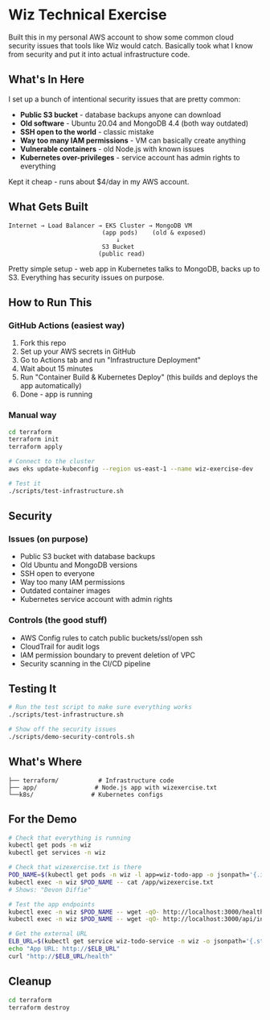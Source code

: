 # Wiz Technical Exercise

Built this in my personal AWS account to show some common cloud security issues that tools like Wiz would catch. Basically took what I know from security and put it into actual infrastructure code.

## What's In Here

I set up a bunch of intentional security issues that are pretty common:
- **Public S3 bucket** - database backups anyone can download
- **Old software** - Ubuntu 20.04 and MongoDB 4.4 (both way outdated)
- **SSH open to the world** - classic mistake
- **Way too many IAM permissions** - VM can basically create anything
- **Vulnerable containers** - old Node.js with known issues
- **Kubernetes over-privileges** - service account has admin rights to everything

Kept it cheap - runs about $4/day in my AWS account.

## What Gets Built

```
Internet → Load Balancer → EKS Cluster → MongoDB VM
                          (app pods)    (old & exposed)
                              ↓
                          S3 Bucket
                         (public read)
```

Pretty simple setup - web app in Kubernetes talks to MongoDB, backs up to S3. Everything has security issues on purpose.

## How to Run This

### GitHub Actions (easiest way)
1. Fork this repo
2. Set up your AWS secrets in GitHub
3. Go to Actions tab and run "Infrastructure Deployment"
4. Wait about 15 minutes
5. Run "Container Build & Kubernetes Deploy" (this builds and deploys the app automatically)
6. Done - app is running

### Manual way
```bash
cd terraform
terraform init
terraform apply

# Connect to the cluster
aws eks update-kubeconfig --region us-east-1 --name wiz-exercise-dev

# Test it
./scripts/test-infrastructure.sh
```

## Security

### Issues (on purpose)
- Public S3 bucket with database backups
- Old Ubuntu and MongoDB versions
- SSH open to everyone
- Way too many IAM permissions
- Outdated container images
- Kubernetes service account with admin rights

### Controls (the good stuff)
- AWS Config rules to catch public buckets/ssl/open ssh
- CloudTrail for audit logs
- IAM permission boundary to prevent deletion of VPC
- Security scanning in the CI/CD pipeline

## Testing It

```bash
# Run the test script to make sure everything works
./scripts/test-infrastructure.sh

# Show off the security issues
./scripts/demo-security-controls.sh
```

## What's Where

```
├── terraform/           # Infrastructure code
├── app/                # Node.js app with wizexercise.txt
└──k8s/                # Kubernetes configs
```

## For the Demo

```bash
# Check that everything is running
kubectl get pods -n wiz
kubectl get services -n wiz

# Check that wizexercise.txt is there
POD_NAME=$(kubectl get pods -n wiz -l app=wiz-todo-app -o jsonpath='{.items[0].metadata.name}')
kubectl exec -n wiz $POD_NAME -- cat /app/wizexercise.txt
# Shows: "Devon Diffie"

# Test the app endpoints
kubectl exec -n wiz $POD_NAME -- wget -qO- http://localhost:3000/health
kubectl exec -n wiz $POD_NAME -- wget -qO- http://localhost:3000/api/info

# Get the external URL
ELB_URL=$(kubectl get service wiz-todo-service -n wiz -o jsonpath='{.status.loadBalancer.ingress[0].hostname}')
echo "App URL: http://$ELB_URL"
curl "http://$ELB_URL/health"
```

## Cleanup

```bash
cd terraform
terraform destroy
```
